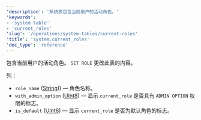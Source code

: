 ```yaml
---
'description': '系统表包含当前用户的活动角色。'
'keywords':
- 'system table'
- 'current_roles'
'slug': '/operations/system-tables/current-roles'
'title': 'system.current_roles'
'doc_type': 'reference'
---
```


包含当前用户的活动角色。 `SET ROLE` 更改此表的内容。

列：

- `role_name` ([String](../../sql-reference/data-types/string.md))) — 角色名称。
- `with_admin_option` ([UInt8](/sql-reference/data-types/int-uint#integer-ranges)) — 显示 `current_role` 是否具有 `ADMIN OPTION` 权限的标志。
- `is_default` ([UInt8](/sql-reference/data-types/int-uint#integer-ranges)) — 显示 `current_role` 是否为默认角色的标志。
